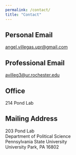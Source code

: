```yaml
---
permalink: /contact/
title: "Contact"
---
```


## Personal Email
[angel.villegas.upr@gmail.com](angel.villegas.upr@gmail.com)

## Professional Email
[avilleg3@ur.rochester.edu](avilleg3@ur.rochester.edu)

## Office
214 Pond Lab

## Mailing Address
203 Pond Lab
<br> Department of Political Science
<br> Pennsylvania State University
<br> University Park, PA 16802
